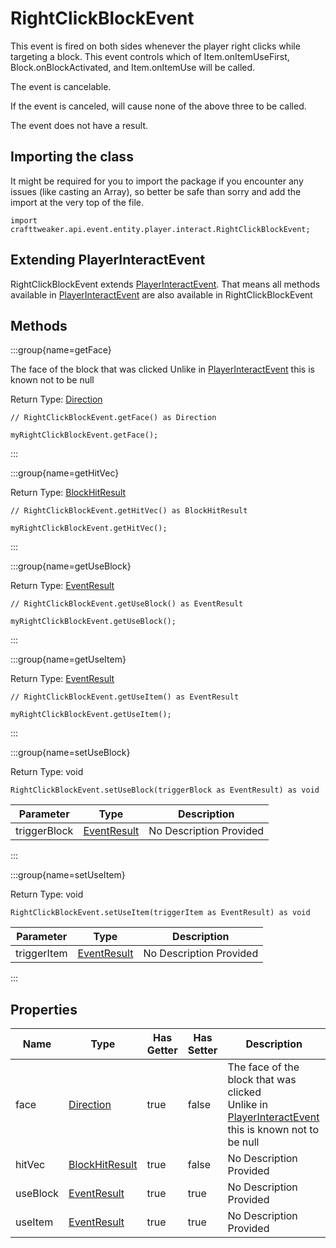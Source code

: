 # RightClickBlockEvent

This event is fired on both sides whenever the player right clicks while targeting a block.
 This event controls which of Item.onItemUseFirst, Block.onBlockActivated, and Item.onItemUse will be called.

The event is cancelable.

If the event is canceled, will cause none of the above three to be called.

The event does not have a result.



## Importing the class

It might be required for you to import the package if you encounter any issues (like casting an Array), so better be safe than sorry and add the import at the very top of the file.
```zenscript
import crafttweaker.api.event.entity.player.interact.RightClickBlockEvent;
```


## Extending PlayerInteractEvent

RightClickBlockEvent extends [PlayerInteractEvent](/forge/api/event/entity/player/interact/PlayerInteractEvent). That means all methods available in [PlayerInteractEvent](/forge/api/event/entity/player/interact/PlayerInteractEvent) are also available in RightClickBlockEvent

## Methods

:::group{name=getFace}

The face of the block that was clicked
 Unlike in [PlayerInteractEvent](/forge/api/event/entity/player/interact/PlayerInteractEvent) this is known not to be null

Return Type: [Direction](/vanilla/api/util/direction/Direction)

```zenscript
// RightClickBlockEvent.getFace() as Direction

myRightClickBlockEvent.getFace();
```

:::

:::group{name=getHitVec}

Return Type: [BlockHitResult](/vanilla/api/util/BlockHitResult)

```zenscript
// RightClickBlockEvent.getHitVec() as BlockHitResult

myRightClickBlockEvent.getHitVec();
```

:::

:::group{name=getUseBlock}

Return Type: [EventResult](/forge/api/event/EventResult)

```zenscript
// RightClickBlockEvent.getUseBlock() as EventResult

myRightClickBlockEvent.getUseBlock();
```

:::

:::group{name=getUseItem}

Return Type: [EventResult](/forge/api/event/EventResult)

```zenscript
// RightClickBlockEvent.getUseItem() as EventResult

myRightClickBlockEvent.getUseItem();
```

:::

:::group{name=setUseBlock}

Return Type: void

```zenscript
RightClickBlockEvent.setUseBlock(triggerBlock as EventResult) as void
```

| Parameter | Type | Description |
|-----------|------|-------------|
| triggerBlock | [EventResult](/forge/api/event/EventResult) | No Description Provided |


:::

:::group{name=setUseItem}

Return Type: void

```zenscript
RightClickBlockEvent.setUseItem(triggerItem as EventResult) as void
```

| Parameter | Type | Description |
|-----------|------|-------------|
| triggerItem | [EventResult](/forge/api/event/EventResult) | No Description Provided |


:::


## Properties

| Name | Type | Has Getter | Has Setter | Description |
|------|------|------------|------------|-------------|
| face | [Direction](/vanilla/api/util/direction/Direction) | true | false | The face of the block that was clicked <br />  Unlike in [PlayerInteractEvent](/forge/api/event/entity/player/interact/PlayerInteractEvent) this is known not to be null |
| hitVec | [BlockHitResult](/vanilla/api/util/BlockHitResult) | true | false | No Description Provided |
| useBlock | [EventResult](/forge/api/event/EventResult) | true | true | No Description Provided |
| useItem | [EventResult](/forge/api/event/EventResult) | true | true | No Description Provided |

